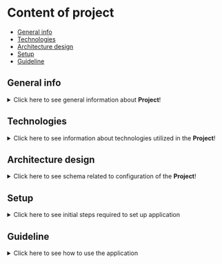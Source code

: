# Content of project
* [General info](#general-info)
* [Technologies](#technologies)
* [Architecture design](#architecture-design)
* [Setup](#setup)
* [Guideline](#guideline)




## General info
<details>
<summary>Click here to see general information about <b>Project</b>!</summary>
<br>
This app is dedicated to manage shooting range resources. Users can do reservation of particular axes. Basic concept looks as following:
<br>
<ol>
  <li>Admin axes</li>
  <li>User registers account</li>
  <li>User check available axes</li>
  <li>User do reservatin</li>
  <li>(Optional)User/admin deletes reservation</li>
  </ol>
  There are only 2 user types foreseen in the application. User which can manage his own reservations and admin allowed to manage all reservations

</details>

## Technologies
<details>
<summary>Click here to see information about technologies utilized in the <b>Project</b>!</summary>
<br>
Technologies utilized in the frame of this project are:
<br>
<ul>
  <br>
  <li>Django</li>
  <p>Main application localized in container 'web' is based on Django. It allows users to do interaction and it poses as root of whole project.</p>
  <li>Postgres</li>
  <p>PostgreSQL database stores data related to users, axes and reservations.</p>
  <li>Docker</li>
  <p>Docker has been utilized to deploy the app in concept of microservices.</p>
 </ul>
</details>

## Architecture design
<details>
<summary>Click here to see schema related to configuration of the <b>Project</b>!</summary>
<br>
<img src="https://user-images.githubusercontent.com/106651068/182433805-0df64a03-5fea-4b14-8b5b-13f93f939a75.png" width="80%" height="80%"></img>
<br>
</details>

## Setup
<details>
<summary>Click here to see initial steps required to set up application</summary>
<br>
Required action is to download the repository and launch it using Docker.
</details>

## Guideline
<details>
<summary>Click here to see how to use the application</summary>
<br>
Go to main page and click 'Logowanie':
<br>
<img src="https://user-images.githubusercontent.com/106651068/182446906-739444ea-aed9-4b80-afe4-a64f40c2ce53.png" width="50%" height="50%"></img>
<br>
Log in with credentials admin/qapl12!@:
<br>
<img src="https://user-images.githubusercontent.com/106651068/182447094-e70cffe6-c9c4-45ae-aa6b-f37413ae4a2d.png" width="50%" height="50%"></img>
<br>
Now we will add new axis:
<br>
<img src="https://user-images.githubusercontent.com/106651068/182448505-a91ee88e-7e98-4581-a21e-63cbcc017153.png" width="50%" height="50%"></img>
<br>
Fill the form with axis name and description:
<br>
<img src="https://user-images.githubusercontent.com/106651068/182448814-e9e91238-69dd-4a15-8eee-ab85846c748a.png" width="50%" height="50%"></img>
<br>
The axis has been added. Now log out:
<br>
<img src="https://user-images.githubusercontent.com/106651068/182449003-2776d948-7f53-42ca-b173-2806f7e3caec.png" width="50%" height="50%"></img>
<br>
Register new account to add reservation:
<br>
<img src="https://user-images.githubusercontent.com/106651068/182449171-cd97dae9-67df-4f8d-81cc-7449fc403982.png" width="50%" height="50%"></img>
<br>
Fill the form:
<br>
<img src="https://user-images.githubusercontent.com/106651068/182449586-7d59c7b0-482c-4f65-b63f-3c3e6789abb2.png" width="50%" height="50%"></img>
<br>

</details>
